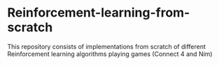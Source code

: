 # Reinforcement-learning-from-scratch

This repository consists of implementations from scratch of different Reinforcement learning algorithms playing games (Connect 4 and Nim)
